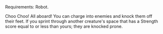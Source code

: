 Requirements: Robot.

Choo Choo! All aboard! You can charge into enemies and knock them off their feet. If you sprint through another creature's space that has a Strength score equal to or less than yours; they are knocked prone.